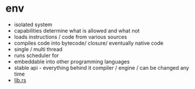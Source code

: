 # env

- isolated system 
- capabilities determine what is allowed and what not 
- loads instructions / code from various sources
- compiles code into bytecode/ closure/ eventually native code
- single / multi thread
- runs scheduler for
- embeddable into other programming languages
- stable api - everything behind it compiler / engine / can be changed any time
- [lib.rs](src%2Flib.rs)